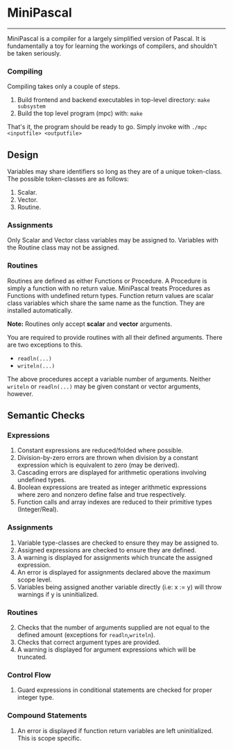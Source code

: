 # MiniPascal

***

MiniPascal is a compiler for a largely simplified version of Pascal. It is fundamentally a toy for learning the workings of compilers, and shouldn't be taken seriously. 

### Compiling

Compiling takes only a couple of steps.

1. Build frontend and backend executables in top-level directory: `make subsystem` 
2. Build the top level program (mpc) with: `make`

That's it, the program should be ready to go. Simply invoke with `./mpc <inputfile> <outputfile>`

## Design 

Variables may share identifiers so long as they are of a unique token-class. The possible token-classes are as follows:
1. Scalar.
2. Vector.
3. Routine.

### Assignments
Only Scalar and Vector class variables may be assigned to. Variables with the Routine class may not be assigned.

### Routines 
Routines are defined as either Functions or Procedure. A Procedure is simply a function with no return value. MiniPascal
treats Procedures as Functions with undefined return types. Function return values are scalar class variables which share the same name as the function. They are installed automatically.

**Note:** Routines only accept **scalar** and **vector** arguments.

You are required to provide routines with all their defined arguments. There are two exceptions to this. 
* `readln(...)`
* `writeln(...)`

The above procedures accept a variable number of arguments. Neither `writeln` or `readln(...)` may be given constant or vector arguments, however.

## Semantic Checks

### Expressions
1. Constant expressions are reduced/folded where possible.
2. Division-by-zero errors are thrown when division by a constant expression which is equivalent to zero (may be derived).
4. Cascading errors are displayed for arithmetic operations involving undefined types.
5. Boolean expressions are treated as integer arithmetic expressions where zero and nonzero define false and true respectively.
7. Function calls and array indexes are reduced to their primitive types (Integer/Real).

### Assignments
1. Variable type-classes are checked to ensure they may be assigned to.
2. Assigned expressions are checked to ensure they are defined.
3. A warning is displayed for assignments which truncate the assigned expression.
4. An error is displayed for assignments declared above the maximum scope level. 
5. Variables being assigned another variable directly (i.e: x := y) will throw warnings if y is uninitialized.

### Routines
2. Checks that the number of arguments supplied are not equal to the defined amount (exceptions for `readln`,`writeln`).
3. Checks that correct argument types are provided.
4. A warning is displayed for argument expressions which will be truncated.

### Control Flow
1. Guard expressions in conditional statements are checked for proper integer type.


### Compound Statements
1. An error is displayed if function return variables are left uninitialized. This is scope specific.

###